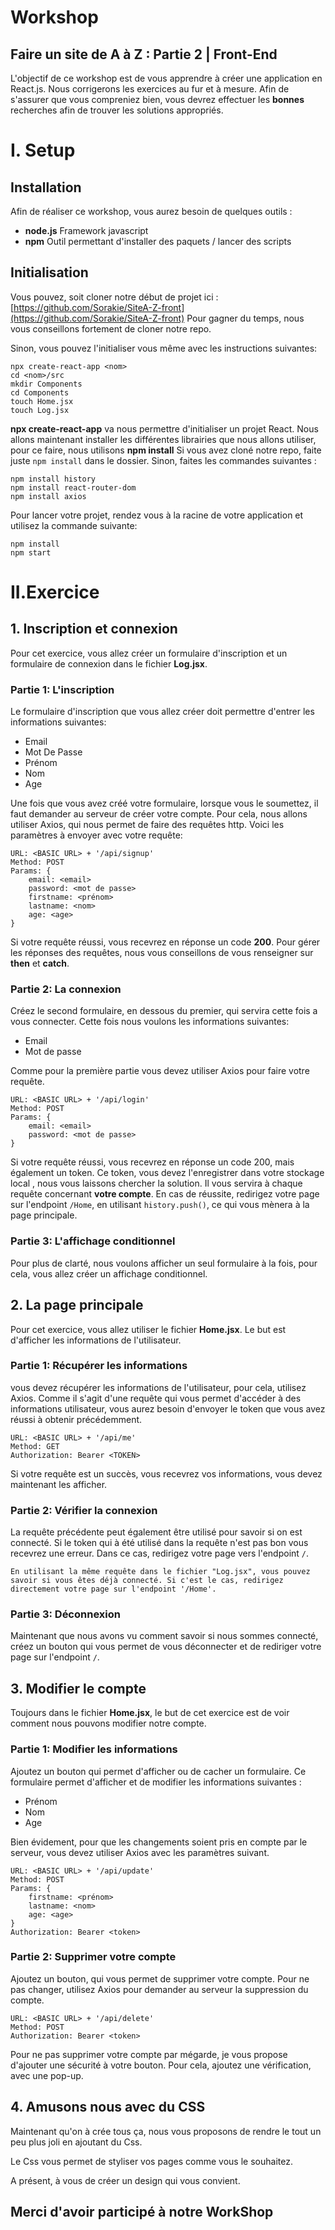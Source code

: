 ﻿# Workshop

## Faire un site de A à Z : Partie 2 | Front-End

L'objectif de ce workshop est de vous apprendre à créer une application en React.js.
Nous corrigerons les exercices au fur et à mesure. Afin de s'assurer que vous compreniez bien, vous devrez effectuer les **bonnes** recherches afin de trouver les solutions appropriés.

# I. Setup

## Installation

Afin de réaliser ce workshop, vous aurez besoin de quelques outils :

 - **node.js** Framework javascript
 - **npm**  Outil permettant d'installer des paquets / lancer des scripts
 
## Initialisation
Vous pouvez, soit cloner notre début de projet ici : [https://github.com/Sorakie/SiteA-Z-front](https://github.com/Sorakie/SiteA-Z-front)
Pour gagner du temps, nous vous conseillons fortement de cloner notre repo.

Sinon, vous pouvez l'initialiser vous même avec les instructions suivantes:

    npx create-react-app <nom>
    cd <nom>/src
    mkdir Components
    cd Components
    touch Home.jsx
    touch Log.jsx

**npx create-react-app** va nous permettre d'initialiser un projet React.
Nous allons maintenant installer les différentes librairies que nous allons utiliser, pour ce faire, nous utilisons **npm install**
Si vous avez cloné notre repo, faite juste `npm install` dans le dossier.
Sinon, faites les commandes suivantes :

    npm install history
    npm install react-router-dom
    npm install axios

Pour lancer votre projet, rendez vous à la racine de votre application et utilisez la commande suivante:

    npm install
    npm start

# II.Exercice

## 1. Inscription et connexion

Pour cet exercice, vous allez créer un formulaire d'inscription et un formulaire de connexion dans le fichier **Log.jsx**.

### Partie 1: L'inscription
Le formulaire d'inscription que vous allez créer doit permettre d'entrer les informations suivantes:

 - Email
 - Mot De Passe
 - Prénom
 - Nom
 - Age

Une fois que vous avez créé votre formulaire, lorsque vous le soumettez, il faut demander au serveur de créer votre compte.
Pour cela, nous allons utiliser Axios, qui nous permet de faire des requêtes http.
Voici les paramètres à envoyer avec votre requête:

	URL: <BASIC URL> + '/api/signup'
	Method: POST
	Params: {
	    email: <email>
	    password: <mot de passe>
	    firstname: <prénom>
	    lastname: <nom>
	    age: <age>
	}

Si votre requête réussi, vous recevrez en réponse un code **200**.
Pour gérer les réponses des requêtes, nous vous conseillons de vous renseigner sur **then** et **catch**.

### Partie 2: La connexion
Créez le second formulaire, en dessous du premier, qui servira cette fois a vous connecter.
Cette fois nous voulons les informations suivantes:

 - Email
 - Mot de passe

Comme pour la première partie vous devez utiliser Axios pour faire votre requête.

	URL: <BASIC URL> + '/api/login'
	Method: POST
	Params: {
	    email: <email>
	    password: <mot de passe>
	}
Si votre requête réussi, vous recevrez en réponse un code 200, mais également un token.
Ce token, vous devez l'enregistrer dans votre stockage local , nous vous laissons chercher la solution. Il vous servira à chaque requête concernant **votre compte**.
En cas de réussite, redirigez votre page sur l'endpoint `/Home`, en utilisant `history.push()`, ce qui vous mènera à la page principale.

### Partie 3: L'affichage conditionnel
Pour plus de clarté, nous voulons afficher un seul formulaire à la fois, pour cela, vous allez créer un affichage conditionnel.

## 2. La page principale
Pour cet exercice, vous allez utiliser le fichier **Home.jsx**.
Le but est d'afficher les informations de l'utilisateur.

### Partie 1: Récupérer les informations
vous devez récupérer les informations de l'utilisateur, pour cela, utilisez Axios.
Comme il s'agit d'une requête qui vous permet d'accéder à des informations utilisateur, vous aurez besoin d'envoyer le token que vous avez réussi à obtenir précédemment.

	URL: <BASIC URL> + '/api/me'
	Method: GET
	Authorization: Bearer <TOKEN>
Si votre requête est un succès, vous recevrez vos informations, vous devez maintenant les afficher.

### Partie 2: Vérifier la connexion
La requête précédente peut également être utilisé pour savoir si on est connecté.
Si le token qui à été utilisé dans la requête n'est pas bon vous recevrez une erreur.
Dans ce cas, redirigez votre page vers l'endpoint `/`.


`En utilisant la même requête dans le fichier "Log.jsx", vous pouvez savoir si vous êtes déjà connecté. Si c'est le cas, redirigez directement votre page sur l'endpoint '/Home'. `

### Partie 3: Déconnexion
Maintenant que nous avons vu comment savoir si nous sommes connecté, créez un bouton qui vous permet de vous déconnecter et de rediriger votre page sur l'endpoint `/`.

## 3. Modifier le compte
Toujours dans le fichier **Home.jsx**, le but de cet exercice est de voir comment nous pouvons modifier notre compte.

### Partie 1: Modifier les informations
Ajoutez un bouton qui permet d'afficher ou de cacher un formulaire.
Ce formulaire permet d'afficher et de modifier les informations suivantes :

  - Prénom
 - Nom
 - Age
 
 Bien évidement, pour que les changements soient pris en compte par le serveur, vous devez utiliser Axios avec les paramètres suivant.

	URL: <BASIC URL> + '/api/update'
	Method: POST
	Params: {
	    firstname: <prénom>
	    lastname: <nom>
	    age: <age>
	}
	Authorization: Bearer <token>

### Partie 2: Supprimer votre compte
Ajoutez un bouton, qui vous permet de supprimer votre compte.
Pour ne pas changer, utilisez Axios pour demander au serveur la suppression du compte.

	URL: <BASIC URL> + '/api/delete'
	Method: POST
	Authorization: Bearer <token>

Pour ne pas supprimer votre compte par mégarde, je vous propose d'ajouter une sécurité à votre bouton.
Pour cela, ajoutez une vérification, avec une pop-up.

## 4. Amusons nous avec du CSS
Maintenant qu'on à crée tous ça, nous vous proposons de rendre le tout un peu plus joli en ajoutant du Css.

Le Css vous permet de styliser vos pages comme vous le souhaitez.

A présent, à vous de créer un design qui vous convient.


## Merci d'avoir participé à notre WorkShop
